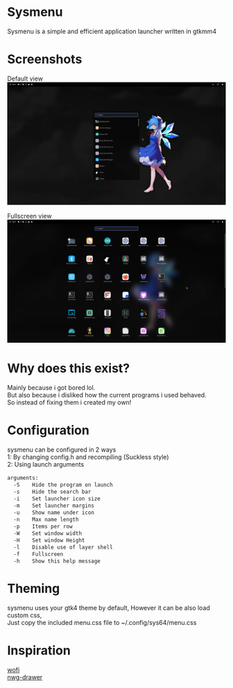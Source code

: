 # Sysmenu
Sysmenu is a simple and efficient application launcher written in gtkmm4<br>

# Screenshots
Default view
![mini](https://github.com/AmirDahan/sysmenu/blob/main/screenshots/mini.jpg "Default view")

Fullscreen view
![full](https://github.com/AmirDahan/sysmenu/blob/main/screenshots/full.jpg "Fullscreen view")

# Why does this exist?
Mainly because i got bored lol.<br>
But also because i disliked how the current programs i used behaved.<br>
So instead of fixing them i created my own!<br>

# Configuration
sysmenu can be configured in 2 ways<br>
1: By changing config.h and recompiling (Suckless style)<br>
2: Using launch arguments<br>
```
arguments:
  -S	Hide the program on launch
  -s	Hide the search bar
  -i	Set launcher icon size
  -m	Set launcher margins
  -u	Show name under icon
  -n	Max name length
  -p	Items per row
  -W	Set window width
  -H	Set window Height
  -l	Disable use of layer shell
  -f	Fullscreen
  -h	Show this help message
```

# Theming
sysmenu uses your gtk4 theme by default, However it can be also load custom css,<br>
Just copy the included menu.css file to ~/.config/sys64/menu.css<br>

# Inspiration
[wofi](https://hg.sr.ht/~scoopta/wofi)<br>
[nwg-drawer](https://github.com/nwg-piotr/nwg-drawer)<br>
